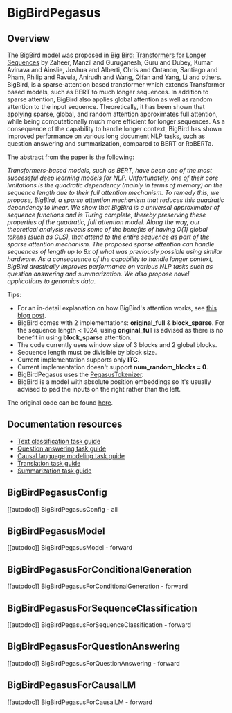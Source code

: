<!--Copyright 2021 The HuggingFace Team. All rights reserved.

Licensed under the Apache License, Version 2.0 (the "License"); you may not use this file except in compliance with
the License. You may obtain a copy of the License at

http://www.apache.org/licenses/LICENSE-2.0

Unless required by applicable law or agreed to in writing, software distributed under the License is distributed on
an "AS IS" BASIS, WITHOUT WARRANTIES OR CONDITIONS OF ANY KIND, either express or implied. See the License for the
specific language governing permissions and limitations under the License.

⚠️ Note that this file is in Markdown but contain specific syntax for our doc-builder (similar to MDX) that may not be
rendered properly in your Markdown viewer.

-->

# BigBirdPegasus

## Overview

The BigBird model was proposed in [Big Bird: Transformers for Longer Sequences](https://arxiv.org/abs/2007.14062) by
Zaheer, Manzil and Guruganesh, Guru and Dubey, Kumar Avinava and Ainslie, Joshua and Alberti, Chris and Ontanon,
Santiago and Pham, Philip and Ravula, Anirudh and Wang, Qifan and Yang, Li and others. BigBird, is a sparse-attention
based transformer which extends Transformer based models, such as BERT to much longer sequences. In addition to sparse
attention, BigBird also applies global attention as well as random attention to the input sequence. Theoretically, it
has been shown that applying sparse, global, and random attention approximates full attention, while being
computationally much more efficient for longer sequences. As a consequence of the capability to handle longer context,
BigBird has shown improved performance on various long document NLP tasks, such as question answering and
summarization, compared to BERT or RoBERTa.

The abstract from the paper is the following:

*Transformers-based models, such as BERT, have been one of the most successful deep learning models for NLP.
Unfortunately, one of their core limitations is the quadratic dependency (mainly in terms of memory) on the sequence
length due to their full attention mechanism. To remedy this, we propose, BigBird, a sparse attention mechanism that
reduces this quadratic dependency to linear. We show that BigBird is a universal approximator of sequence functions and
is Turing complete, thereby preserving these properties of the quadratic, full attention model. Along the way, our
theoretical analysis reveals some of the benefits of having O(1) global tokens (such as CLS), that attend to the entire
sequence as part of the sparse attention mechanism. The proposed sparse attention can handle sequences of length up to
8x of what was previously possible using similar hardware. As a consequence of the capability to handle longer context,
BigBird drastically improves performance on various NLP tasks such as question answering and summarization. We also
propose novel applications to genomics data.*

Tips:

- For an in-detail explanation on how BigBird's attention works, see [this blog post](https://huggingface.co/blog/big-bird).
- BigBird comes with 2 implementations: **original_full** & **block_sparse**. For the sequence length < 1024, using
  **original_full** is advised as there is no benefit in using **block_sparse** attention.
- The code currently uses window size of 3 blocks and 2 global blocks.
- Sequence length must be divisible by block size.
- Current implementation supports only **ITC**.
- Current implementation doesn't support **num_random_blocks = 0**.
- BigBirdPegasus uses the [PegasusTokenizer](https://github.com/huggingface/transformers/blob/main/src/transformers/models/pegasus/tokenization_pegasus.py).
- BigBird is a model with absolute position embeddings so it's usually advised to pad the inputs on the right rather than
  the left.

The original code can be found [here](https://github.com/google-research/bigbird).

## Documentation resources

- [Text classification task guide](../tasks/sequence_classification)
- [Question answering task guide](../tasks/question_answering)
- [Causal language modeling task guide](../tasks/language_modeling)
- [Translation task guide](../tasks/translation)
- [Summarization task guide](../tasks/summarization)

## BigBirdPegasusConfig

[[autodoc]] BigBirdPegasusConfig
    - all

## BigBirdPegasusModel

[[autodoc]] BigBirdPegasusModel
    - forward

## BigBirdPegasusForConditionalGeneration

[[autodoc]] BigBirdPegasusForConditionalGeneration
    - forward

## BigBirdPegasusForSequenceClassification

[[autodoc]] BigBirdPegasusForSequenceClassification
    - forward

## BigBirdPegasusForQuestionAnswering

[[autodoc]] BigBirdPegasusForQuestionAnswering
    - forward

## BigBirdPegasusForCausalLM

[[autodoc]] BigBirdPegasusForCausalLM
    - forward
